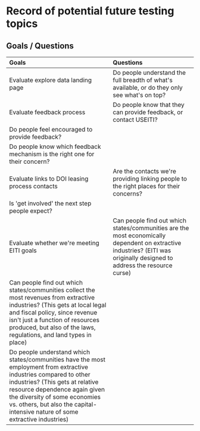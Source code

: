 # Record of potential future testing topics

## Goals / Questions
Goals | Questions
:----- | :---------
Evaluate explore data landing page | Do people understand the full breadth of what's available, or do they only see what's on top?
Evaluate feedback process | Do people know that they can provide feedback, or contact USEITI?
 | Do people feel encouraged to provide feedback?
 | Do people know which feedback mechanism is the right one for their concern?
Evaluate links to DOI leasing process contacts | Are the contacts we're providing linking people to the right places for their concerns?
 | Is 'get involved' the next step people expect?
 Evaluate whether we're meeting EITI goals | Can people find out which states/communities are the most economically dependent on extractive industries? (EITI was originally designed to address the resource curse)
 | Can people find out which states/communities collect the most revenues from extractive industries? (This gets at local legal and fiscal policy, since revenue isn't just a function of resources produced, but also of the laws, regulations, and land types in place)
 | Do people understand which states/communities have the most employment from extractive industries compared to other industries? (This gets at relative resource dependence again given the diversity of some economies vs. others, but also the capital-intensive nature of some extractive industries)
